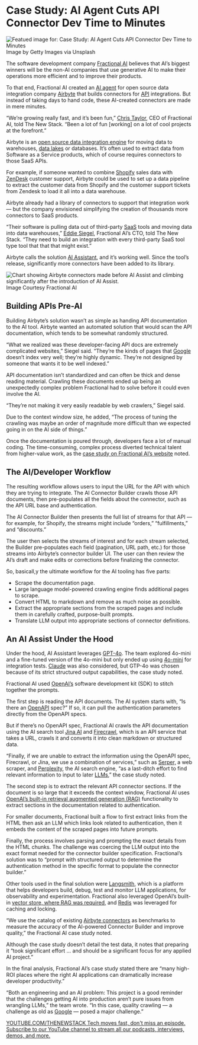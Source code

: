 # Case Study: AI Agent Cuts API Connector Dev Time to Minutes
![Featued image for: Case Study: AI Agent Cuts API Connector Dev Time to Minutes](https://cdn.thenewstack.io/media/2025/04/661937e6-ai_created_connectors-1024x579.jpg)
Image by Getty Images via Unsplash

The software development company [Fractional AI](https://www.fractional.ai/) believes that AI’s biggest winners will be the non-AI companies that use generative AI to make their operations more efficient and to improve their products.

To that end, Fractional AI created an [AI agent](https://thenewstack.io/ai-agents-a-comprehensive-introduction-for-developers/) for open source data integration company [Airbyte](https://thenewstack.io/pyairbyte-airbytes-new-python-library-for-moving-data/) that builds connectors for [API](https://thenewstack.io/use-api-governance-tools-for-better-api-experiences/) integrations. But instead of taking days to hand code, these AI-created connectors are made in mere minutes.

“We’re growing really fast, and it’s been fun,” [Chris Taylor](https://www.linkedin.com/in/taylorcd/), CEO of Fractional AI, told The New Stack. “Been a lot of fun [working] on a lot of cool projects at the forefront.”

Airbyte is an [open source data integration engine](https://github.com/airbytehq/airbyte) for moving data to warehouses, [data lakes](https://thenewstack.io/observability-without-a-data-lake-might-no-longer-work/) or databases. It’s often used to extract data from Software as a Service products, which of course requires connectors to those SaaS APIs.

For example, if someone wanted to combine [Shopify](https://thenewstack.io/recreating-shopifys-bfcm-globe-using-react-globe-gl/) sales data with [ZenDesk](https://www.zendesk.com/) customer support, Airbyte could be used to set up a data pipeline to extract the customer data from Shopify and the customer support tickets from Zendesk to load it all into a data warehouse.

Airbyte already had a library of connectors to support that integration work — but the company envisioned simplifying the creation of thousands more connectors to SaaS products.

“Their software is pulling data out of third-party [SaaS](https://thenewstack.io/goodbye-saas-hello-ai-agents/) tools and moving data into data warehouses,” [Eddie Siegel](https://www.linkedin.com/in/eddiesiegel/), Fractional AI’s CTO, told The New Stack. “They need to build an integration with every third-party SaaS tool type tool that that that might exist.”

Airbyte calls the solution [AI Assistant](https://airbyte.com/blog/hands-on-with-the-new-ai-assistant), and it’s working well. Since the tool’s release, significantly more connectors have been added to its library.

![Chart showing Airbyte connectors made before AI Assist and climbing significantly after the introduction of AI Assist.](https://cdn.thenewstack.io/media/2025/04/0aad9a47-fractionalaiairbyteconnectors_built-1024x658.jpg)
Image Courtesy Fractional AI

## Building APIs Pre-AI
Building Airbyte’s solution wasn’t as simple as handing API documentation to the AI tool. Airbyte wanted an automated solution that would scan the API documentation, which tends to be somewhat randomly structured.

“What we realized was these developer-facing API docs are extremely complicated websites,” Siegel said. “They’re the kinds of pages that [Google](https://cloud.google.com/?utm_content=inline+mention) doesn’t index very well; they’re highly dynamic. They’re not designed by someone that wants it to be well indexed.”

API documentation isn’t standardized and can often be thick and dense reading material. Crawling these documents ended up being an unexpectedly complex problem Fractional had to solve before it could even involve the AI.

“They’re not making it very easily readable by web crawlers,” Siegel said.

Due to the context window size, he added, “The process of tuning the crawling was maybe an order of magnitude more difficult than we expected going in on the AI side of things.”

Once the documentation is poured through, developers face a lot of manual coding. The time-consuming, complex process diverted technical talent from higher-value work, as the [case study on Fractional AI’s website](https://www.fractional.ai/case-study/api-integrations-in-minutes-how-fractional-ai-airbyte-10xd-the-speed-of-building-connectors) noted.

## The AI/Developer Workflow
The resulting workflow allows users to input the URL for the API with which they are trying to integrate. The AI Connector Builder crawls those API documents, then pre-populates all the fields about the connector, such as the API URL base and authentication.

The AI Connector Builder then presents the full list of streams for that API — for example, for Shopify, the streams might include “orders,” “fulfillments,” and “discounts.”

The user then selects the streams of interest and for each stream selected, the Builder pre-populates each field (pagination, URL path, etc.) for those streams into Airbyte’s connector builder UI. The user can then review the AI’s draft and make edits or corrections before finalizing the connector.

So, basicall,y the ultimate workflow for the AI tooling has five parts:

- Scrape the documentation page.
- Large language model-powered crawling engine finds additional pages to scrape.
- Convert HTML to markdown and remove as much noise as possible.
- Extract the appropriate sections from the scraped pages and include them in carefully crafted, purpose-built prompts.
- Translate LLM output into appropriate sections of connector definitions.
## An AI Assist Under the Hood
Under the hood, AI Assistant leverages [GPT-4o](https://thenewstack.io/reviewing-code-with-gpt-4o-openais-new-omni-llm/). The team explored 4o-mini and a fine-tuned version of the 4o-mini but only ended up using [4o-mini](https://thenewstack.io/openais-realtime-api-takes-a-bow/) for integration tests. [Claude](https://claude.ai/) was also considered, but GTP-4o was chosen because of its strict structured output capabilities, the case study noted.

Fractional AI used [OpenAI’s](https://openai.com/) software development kit (SDK) to stitch together the prompts.

The first step is reading the API documents. The AI system starts with, “Is there an [OpenAPI](https://thenewstack.io/openapi-initiative-new-standards-and-a-peek-at-the-roadmap/) spec?” If so, it can pull the authentication parameters directly from the OpenAPI specs.

But if there’s no OpenAPI spec, Fractional AI crawls the API documentation using the AI search tool [Jina AI](https://jina.ai/) and [Firecrawl](https://www.firecrawl.dev/), which is an API service that takes a URL, crawls it and converts it into clean markdown or structured data.

“Finally, if we are unable to extract the information using the OpenAPI spec, Firecrawl, or Jina, we use a combination of services,” such as [Serper,](https://serper.dev/) a web scraper, and [Perplexity](https://www.perplexity.ai/), the AI search engine, “as a last-ditch effort to find relevant information to input to later [LLMs](https://thenewstack.io/ai-agents-are-dumb-robots-calling-llms/),” the case study noted.

The second step is to extract the relevant API connector sections. If the document is so large that it exceeds the context window, Fractional AI uses [OpenAI’s built-in retrieval augmented generation (RAG)](https://thenewstack.io/openai-rag-vs-your-customized-rag-which-one-is-better/) functionality to extract sections in the documentation related to authentication.

For smaller documents, Fractional built a flow to first extract links from the HTML then ask an LLM which links look related to authentication, then it embeds the content of the scraped pages into future prompts.

Finally, the process involves parsing and prompting the exact details from the HTML chunks. The challenge was coercing the LLM output into the exact format needed for the connector builder specification. Fractional’s solution was to “prompt with structured output to determine the authentication method in the specific format to populate the connector builder.”

Other tools used in the final solution were [Langsmith](https://www.langchain.com/langsmith), which is a platform that helps developers build, debug, test and monitor LLM applications, for observability and experimentation. Fractional also leveraged OpenAI’s built-in [vector store, where RAG was required,](https://thenewstack.io/how-to-store-embeddings-in-vector-search-and-implement-rag/) and [Redis](https://redis.com/?utm_content=inline+mention) was leveraged for caching and locking.

“We use the catalog of existing [Airbyte connectors](https://airbyte.com/connectors) as benchmarks to measure the accuracy of the AI-powered Connector Builder and improve quality,” the Fractional AI case study noted.

Although the case study doesn’t detail the test data, it notes that preparing it “took significant effort … and should be a significant focus for any applied AI project.”

In the final analysis, Fractional AI’s case study stated there are “many high-ROI places where the right AI applications can dramatically increase developer productivity.”

“Both an engineering and an AI problem: This project is a good reminder that the challenges getting AI into production aren’t pure issues from wrangling LLMs,” the team wrote. “In this case, quality crawling — a challenge as old as [Google](https://thenewstack.io/ironwood-googles-answer-to-nvidia-in-the-ai-chip-wars/) — posed a major challenge.”

[
YOUTUBE.COM/THENEWSTACK
Tech moves fast, don't miss an episode. Subscribe to our YouTube
channel to stream all our podcasts, interviews, demos, and more.
](https://youtube.com/thenewstack?sub_confirmation=1)